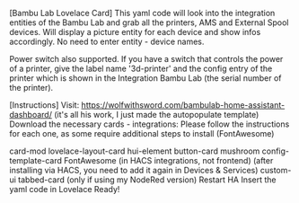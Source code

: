 [Bambu Lab Lovelace Card]
This yaml code will look into the integration entities of the Bambu Lab and grab all the printers, AMS and External Spool devices.
Will display a picture entity for each device and show infos accordingly.
No need to enter entity - device names.

Power switch also supported. 
If you have a switch that controls the power of a printer, give the label name '3d-printer' and the config entry of the printer which is shown in the Integration Bambu Lab (the serial number of the printer).

[Instructions]
Visit: https://wolfwithsword.com/bambulab-home-assistant-dashboard/ (it's all his work, I just made the autopopulate template)
Download the necessary cards - integrations:
  Please follow the instructions for each one, as some require additional steps to install (FontAwesome)

  card-mod
  lovelace-layout-card
  hui-element
  button-card
  mushroom
  config-template-card
  FontAwesome (in HACS integrations, not frontend) (after installing via HACS, you need to add it again in Devices & Services)
  custom-ui
  tabbed-card (only if using my NodeRed version)
Restart HA
Insert the yaml code in Lovelace
Ready!